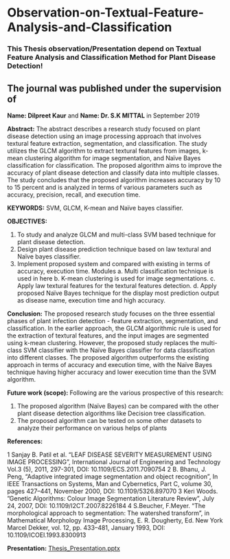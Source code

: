 # Observation-on-Textual-Feature-Analysis-and-Classification

### This Thesis observation/Presentation depend on Textual Feature Analysis and Classification Method for Plant Disease Detection!


## The journal was published under the supervision of
  **Name: Dilpreet Kaur**
    and
  **Name: Dr. S.K MITTAL**
    in September 2019


**Abstract:** The abstract describes a research study focused on plant disease detection using an image processing approach that involves textural feature extraction, segmentation, and classification. The study utilizes the GLCM algorithm to extract textural features from images, k-mean clustering algorithm for image segmentation, and Naïve Bayes classification for classification. The proposed algorithm aims to improve the accuracy of plant disease detection and classify data into multiple classes. The study concludes that the proposed algorithm increases accuracy by 10 to 15 percent and is analyzed in terms of various parameters such as accuracy, precision, recall, and execution time.


**KEYWORDS:** SVM, GLCM, K-mean and Naïve bayes classifier.


**OBJECTIVES:**
1. To study and analyze GLCM and multi-class SVM based technique for plant disease detection.
2. Design plant disease prediction technique based on law textural and Naïve bayes classifier.
3. Implement proposed system and compared with existing in terms of accuracy, execution time.
Modules
  a. Multi classification technique is used in here
  b. K-mean clustering is used for image segmentations.
  c. Apply law textural features for the textural features detection.
  d. Apply proposed Naïve Bayes technique for the display most prediction output as disease name, execution
     time and high accuracy.


**Conclusion:** The proposed research study focuses on the three essential phases of plant infection detection - feature extraction, segmentation, and classification. In the earlier approach, the GLCM algorithmic rule is used for the extraction of textural features, and the input images are segmented using k-mean clustering. However, the proposed study replaces the multi-class SVM classifier with the Naïve Bayes classifier for data classification into different classes. The proposed algorithm outperforms the existing approach in terms of accuracy and execution time, with the Naïve Bayes technique having higher accuracy and lower execution time than the SVM algorithm.


**Future work (scope):**
Following are the various prospective of this research:

1. The proposed algorithm (Naïve Bayes) can be compared with the other plant disease detection algorithms like Decision
   tree classification.
2. The proposed algorithm can be tested on some other datasets to analyze their performance on various helps of plants


**References:**

 1  Sanjay B. Patil et al. “LEAF DISEASE SEVERITY MEASUREMENT USING IMAGE PROCESSING”, International Journal of Engineering and Technology Vol.3 (5), 2011, 297-301,       DOI: 10.1109/ECS.2011.7090754
 2  B. Bhanu, J. Peng, “Adaptive integrated image segmentation and object recognition”, In IEEE Transactions on Systems, Man and Cybernetics, Part C, volume 30, pages     427–441, November 2000, DOI: 10.1109/5326.897070
 3  Keri Woods. ”Genetic Algorithms: Colour Image Segmentation Literature Review”, July 24, 2007, DOI: 10.1109/I2CT.2007.8226184
 4  S.Beucher, F.Meyer. “The morphological approach to segmentation: The watershed transform”, in Mathematical
    Morphology Image Processing, E. R. Dougherty, Ed. New York Marcel Dekker, vol. 12, pp. 433–481, January 1993, DOI: 10.1109/ICOEI.1993.8300913

**Presentation:**
[Thesis_Presentation.pptx](https://github.com/Nirnoy0/Observation-on-Textual-Feature-Analysis-and-Classification/files/11130079/Thesis_Presentation.pptx)
